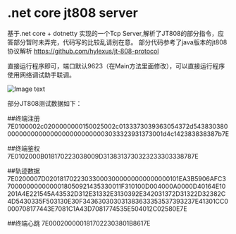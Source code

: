 ﻿# .net core jt808 server

基于.net core + dotnetty 实现的一个Tcp Server,解析了JT808的部分指令，应答部分暂时未弄完，代码写的比较乱请别在意。
部分代码参考了java版本的jt808协议解析 https://github.com/hylexus/jt-808-protocol

直接运行程序即可，端口默认9623（在Main方法里面修改），可以直接运行程序使用网络调试助手联调。

![Image text](https://github.com/mingyunet/JT808-Server/blob/master/Tool/data.png)


部分JT808测试数据如下：

##终端注册
7E0100002c0200000000150025002c0133373039363054372d54383038000000000000000000000000003033323931373001d4c142383838387b7E

##终端鉴权
7E0102000B018170223038009D3138313730323233303338787E 

##轨迹数据
7E0200007D020181702230330003000000000000000101EA3B5906AFC37000000000000018050921435330011F310100D004000A0000D40164E10201A4E221545A43532D312E31332E3130392E342031372D31322D32382C4D5430335F503130E30F343630303031383633353537393237E41301CC0000708177443E7081C1A43D7081774535E504012C02580E7E

##终端心跳
7E0002000001817022303801B8617E
